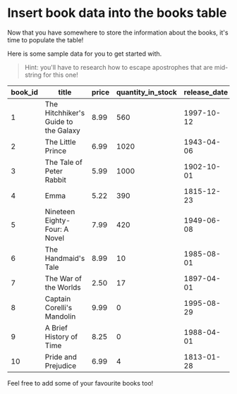 # Insert book data into the books table

Now that you have somewhere to store the information about the books, it's time to populate the table!

Here is some sample data for you to get started with.

> Hint: you'll have to research how to escape apostrophes that are mid-string for this one!


| book_id | title                                | price           | quantity_in_stock | release_date | is_fiction |
| ------ | ------------------------------------ | -------------- | ---------------- | ------------ | ---------- |
|       1 | The Hitchhiker's Guide to the Galaxy |            8.99 |               560 | 1997-10-12   | true       |
|       2 | The Little Prince                    |            6.99 |              1020 | 1943-04-06   | true       |
|       3 | The Tale of Peter Rabbit             |            5.99 |              1000 | 1902-10-01   | true       |
|       4 | Emma                                 |            5.22 |               390 | 1815-12-23   | true       |
|       5 | Nineteen Eighty-Four: A Novel        |            7.99 |               420 | 1949-06-08   | true       |
|       6 | The Handmaid's Tale                  |            8.99 |                10 | 1985-08-01   | true       |
|       7 | The War of the Worlds                |            2.50 |                17 | 1897-04-01   | true       |
|       8 | Captain Corelli's Mandolin           |            9.99 |                 0 | 1995-08-29   | true       |
|       9 | A Brief History of Time              |            8.25 |                 0 | 1988-04-01   | false      |
|      10 | Pride and Prejudice                  |            6.99 |                 4 | 1813-01-28   | true       |


Feel free to add some of your favourite books too!